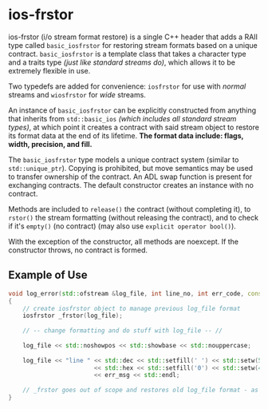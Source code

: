 # ios-frstor
ios-frstor (i/o stream format restore) is a single C++ header that adds a RAII type called `basic_iosfrstor` for restoring stream formats based on a unique contract. `basic_iosfrstor` is a template class that takes a character type and a traits type *(just like standard streams do)*, which allows it to be extremely flexible in use.

Two typedefs are added for convenience: `iosfrstor` for use with *normal* streams and `wiosfrstor` for *wide* streams.

An instance of `basic_iosfrstor` can be explicitly constructed from anything that inherits from `std::basic_ios` *(which includes all standard stream types)*, at which point it creates a contract with said stream object to restore its format data at the end of its lifetime. **The format data include: flags, width, precision, and fill.**

The `basic_iosfrstor` type models a unique contract system (similar to `std::unique_ptr`). Copying is prohibited, but move semantics may be used to transfer ownership of the contract. An ADL swap function is present for exchanging contracts. The default constructor creates an instance with no contract.

Methods are included to `release()` the contract (without completing it), to `rstor()` the stream formatting (without releasing the contract), and to check if it's `empty()` (no contract) (may also use `explicit operator bool()`).

With the exception of the constructor, all methods are noexcept. If the constructor throws, no contract is formed.

## Example of Use

```cpp
void log_error(std::ofstream &log_file, int line_no, int err_code, const std::string &err_msg)
{
    // create iosfrstor object to manage previous log_file format
    iosfrstor _frstor(log_file);
    
    // -- change formatting and do stuff with log_file -- //
    
    log_file << std::noshowpos << std::showbase << std::nouppercase;
    
    log_file << "line " << std::dec << std::setfill(' ') << std::setw(5) << line_no  << ": error "
                        << std::hex << std::setfill('0') << std::setw(4) << err_code << " - "
                        << err_msg << std::endl;
    
    // _frstor goes out of scope and restores old log_file format - as if we'd never changed it
}
```
